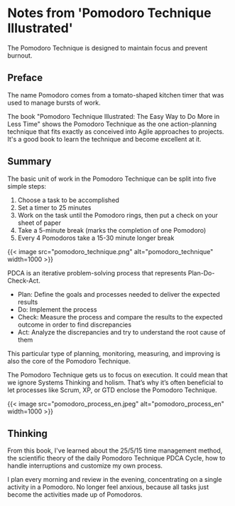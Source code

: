 # Notes from 'Pomodoro Technique Illustrated'


The Pomodoro Technique is designed to maintain focus and prevent burnout.

<!--more-->

## Preface

The name Pomodoro comes from a tomato-shaped kitchen timer that was used to manage bursts of work. 

The book "Pomodoro Technique Illustrated: The Easy Way to Do More in Less Time" shows the Pomodoro Technique as the one action-planning technique that fits exactly as conceived into Agile approaches to projects. It's a good book to learn the technique and become excellent at it.

## Summary

The basic unit of work in the Pomodoro Technique can be split into five simple steps:

1. Choose a task to be accomplished
2. Set a timer to 25 minutes
3. Work on the task until the Pomodoro rings, then put a check on your sheet of paper
4. Take a 5-minute break (marks the completion of one Pomodoro)
5. Every 4 Pomodoros take a 15-30 minute longer break

{{< image src="pomodoro_technique.png" alt="pomodoro_technique" width=1000 >}}

PDCA is an iterative problem-solving process that represents Plan-Do-Check-Act.

+ Plan: Define the goals and processes needed to deliver the expected results
+ Do: Implement the process
+ Check: Measure the process and compare the results to the expected outcome in order to find discrepancies
+ Act: Analyze the discrepancies and try to understand the root cause of them

This particular type of planning, monitoring, measuring, and improving is also the core of the Pomodoro Technique.

The Pomodoro Technique gets us to focus on execution. It could mean that we ignore Systems Thinking and holism. That’s why it’s often beneficial to let processes like Scrum, XP, or GTD enclose the Pomodoro Technique.

{{< image src="pomodoro_process_en.jpeg" alt="pomodoro_process_en" width=1000 >}}

## Thinking

From this book, I've learned about the 25/5/15 time management method, the scientific theory of the daily Pomodoro Technique PDCA Cycle, how to handle interruptions and customize my own process.

I plan every morning and review in the evening, concentrating on a single activity in a Pomodoro. No longer feel anxious, because all tasks just become the activities made up of Pomodoros. 

